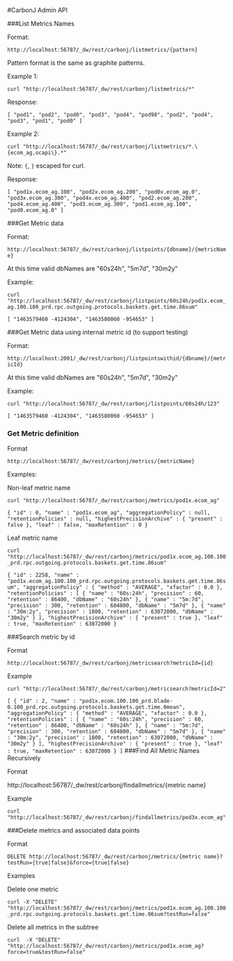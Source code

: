 #CarbonJ Admin API

###List Metrics Names

Format:

`
http://localhost:56787/_dw/rest/carbonj/listmetrics/{pattern}
`

Pattern format is the same as graphite patterns.

Example 1:

`
curl "http://localhost:56787/_dw/rest/carbonj/listmetrics/*"
`

Response:

`
[ "pod1", "pod2", "pod0", "pod3", "pod4", "pod98", "pod2", "pod4", "pod3", "pod1", "pod0" ]
`

Example 2:

`
curl "http://localhost:56787/_dw/rest/carbonj/listmetrics/*.\{ecom_ag,ocapi\}.*"
`

Note: `{`, `}` escaped for curl.

Response: 

`
[ "pod1x.ecom_ag.100", "pod2x.ecom_ag.200", "pod0x.ecom_ag.0", "pod3x.ecom_ag.300", "pod4x.ecom_ag.400", "pod2.ecom_ag.200", "pod4.ecom_ag.400", "pod3.ecom_ag.300", "pod1.ecom_ag.100", "pod0.ecom_ag.0" ]
`

###Get Metric data


Format:

`
http://localhost:56787/_dw/rest/carbonj/listpoints/{dbname}/{metricName}
`

At this time valid dbNames are "60s24h", "5m7d", "30m2y"

Example:

`
curl "http://localhost:56787/_dw/rest/carbonj/listpoints/60s24h/pod1x.ecom_ag.100.100_prd.rpc.outgoing.protocols.baskets.get.time.86sum"
`

`
[ "1463579460 -4124304", "1463580060 -954653" ]
`

###Get Metric data using internal metric id (to support testing)


Format:

`
http://localhost:2001/_dw/rest/carbonj/listpointswithid/{dbname}/{metricId}
`

At this time valid dbNames are "60s24h", "5m7d", "30m2y"

Example:

`
curl "http://localhost:56787/_dw/rest/carbonj/listpoints/60s24h/123"
`

`
[ "1463579460 -4124304", "1463580060 -954653" ]
`


### Get Metric definition

Format

`
http://localhost:56787/_dw/rest/carbonj/metrics/{metricName}
`

Examples:

Non-leaf metric name


`
curl "http://localhost:56787/_dw/rest/carbonj/metrics/pod1x.ecom_ag"
`

`
{
  "id" : 0,
  "name" : "pod1x.ecom_ag",
  "aggregationPolicy" : null,
  "retentionPolicies" : null,
  "highestPrecisionArchive" : {
    "present" : false
  },
  "leaf" : false,
  "maxRetention" : 0
}
`

Leaf metric name

`
curl "http://localhost:56787/_dw/rest/carbonj/metrics/pod1x.ecom_ag.100.100_prd.rpc.outgoing.protocols.baskets.get.time.86sum"
`

`
{
  "id" : 2258,
  "name" : "pod1x.ecom_ag.100.100_prd.rpc.outgoing.protocols.baskets.get.time.86sum",
  "aggregationPolicy" : {
    "method" : "AVERAGE",
    "xfactor" : 0.0
  },
  "retentionPolicies" : [ {
    "name" : "60s:24h",
    "precision" : 60,
    "retention" : 86400,
    "dbName" : "60s24h"
  }, {
    "name" : "5m:7d",
    "precision" : 300,
    "retention" : 604800,
    "dbName" : "5m7d"
  }, {
    "name" : "30m:2y",
    "precision" : 1800,
    "retention" : 63072000,
    "dbName" : "30m2y"
  } ],
  "highestPrecisionArchive" : {
    "present" : true
  },
  "leaf" : true,
  "maxRetention" : 63072000
}
`

###Search metric by id

Format

`
http://localhost:56787/_dw/rest/carbonj/metricsearch?metricId={id}
`

Example

`
curl "http://localhost:56787/_dw/rest/carbonj/metricsearch?metricId=2"
`

`
[ {
  "id" : 2,
  "name" : "pod1x.ecom.100.100_prd.blade-0.100_prd.rpc.outgoing.protocols.baskets.get.time.0mean",
  "aggregationPolicy" : {
    "method" : "AVERAGE",
    "xfactor" : 0.0
  },
  "retentionPolicies" : [ {
    "name" : "60s:24h",
    "precision" : 60,
    "retention" : 86400,
    "dbName" : "60s24h"
  }, {
    "name" : "5m:7d",
    "precision" : 300,
    "retention" : 604800,
    "dbName" : "5m7d"
  }, {
    "name" : "30m:2y",
    "precision" : 1800,
    "retention" : 63072000,
    "dbName" : "30m2y"
  } ],
  "highestPrecisionArchive" : {
    "present" : true
  },
  "leaf" : true,
  "maxRetention" : 63072000
} ]
`
###Find All Metric Names Recursively

Format

http://localhost:56787/_dw/rest/carbonj/findallmetrics/{metric name}

Example

`
curl "http://localhost:56787/_dw/rest/carbonj/findallmetrics/pod3x.ecom_ag"
`

###Delete metrics and associated data points

Format

`
DELETE http://localhost:56787/_dw/rest/carbonj/metrics/{metric name}?testRun={true|false}&force={true|false}
`

Examples

Delete one metric

`
curl -X "DELETE" "http://localhost:56787/_dw/rest/carbonj/metrics/pod1x.ecom_ag.100.100_prd.rpc.outgoing.protocols.baskets.get.time.86sum?testRun=false"
`

Delete all metrics in the subtree

`
curl  -X "DELETE" "http://localhost:56787/_dw/rest/carbonj/metrics/pod1x.ecom_ag?force=true&testRun=false"
`






